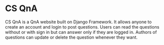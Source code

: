 # CS QnA
CS QnA is a QnA website built on Django Framework. It allows anyone to create an account and login to post questions. Users can read the questions without or with sign in but can answer only if they are logged in. Authors of questions can update or delete the question whenever they want. 
